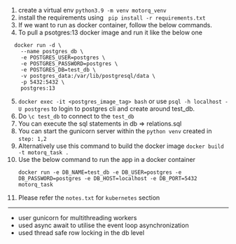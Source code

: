 

1. create a virtual env ```python3.9 -m venv motorq_venv```
2. install the requirements using
``` pip install -r requirements.txt```
3. If we want to run as docker container, follow the below commands.
4. To pull a psotgres:13 docker image  and run it like the below one
  ```  
    docker run -d \
      --name postgres_db \
      -e POSTGRES_USER=postgres \
      -e POSTGRES_PASSWORD=postgres \
      -e POSTGRES_DB=test_db \
      -v postgres_data:/var/lib/postgresql/data \
      -p 5432:5432 \
      postgres:13
   ```
    
5. ```docker exec -it <postgres_image_tag> bash``` or 
    use ```psql -h localhost -U postgres``` to login to postgres cli and create around test_db.
6. Do ```\c test_db``` to connect to the ```test_db```
7. You can execute the sql statements in db => relations.sql
8. You can start the gunicorn server within the ```python venv``` created in ```step: 1,2```
9. Alternatively use this command to build the docker image ```docker build -t motorq_task .```
10. Use the below command to run the app in a docker container 
    ```
    docker run -e DB_NAME=test_db -e DB_USER=postgres -e DB_PASSWORD=postgres -e DB_HOST=localhost -e DB_PORT=5432 motorq_task
    ```
11. Please refer the ```notes.txt``` for ```kubernetes``` section



---------------
- user gunicorn for multithreading workers 
- used async await to utilise the event loop asynchronization
- used thread safe row locking in the db level